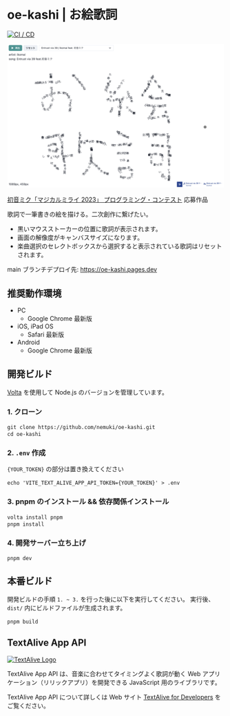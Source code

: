 # oe-kashi | お絵歌詞

[![CI / CD](https://github.com/nemuki/negi/actions/workflows/ci.yml/badge.svg)](https://github.com/nemuki/negi/actions/workflows/ci.yml)

![oe-kashi header image](./img/oe-kashi.jpg)

[初音ミク「マジカルミライ 2023」 プログラミング・コンテスト](https://magicalmirai.com/2023/procon/) 応募作品

歌詞で一筆書きの絵を描ける。二次創作に繋げたい。

- 黒いマウスストーカーの位置に歌詞が表示されます。
- 画面の解像度がキャンバスサイズになります。
- 楽曲選択のセレクトボックスから選択すると表示されている歌詞はリセットされます。

main ブランチデプロイ先: <https://oe-kashi.pages.dev>

## 推奨動作環境

- PC
  - Google Chrome 最新版
- iOS, iPad OS
  - Safari 最新版
- Android
  - Google Chrome 最新版

## 開発ビルド

[Volta](https://volta.sh/) を使用して Node.js のバージョンを管理しています。

### 1. クローン

```shell
git clone https://github.com/nemuki/oe-kashi.git
cd oe-kashi
```

### 2. `.env` 作成

`{YOUR_TOKEN}` の部分は置き換えてください

```shell
echo 'VITE_TEXT_ALIVE_APP_API_TOKEN={YOUR_TOKEN}' > .env
```

### 3. pnpm のインストール && 依存関係インストール

```shell
volta install pnpm
pnpm install
```

### 4. 開発サーバー立ち上げ

```shell
pnpm dev
```

## 本番ビルド

開発ビルドの手順 `1. ~ 3.` を行った後に以下を実行してください。 実行後、`dist/` 内にビルドファイルが生成されます。

```shell
pnpm build
```

## TextAlive App API

[![TextAlive Logo](https://i.gyazo.com/thumb/1000/5301e6f642d255c5cfff98e049b6d1f3-png.png)](https://textalive.jp/)

TextAlive App API は、音楽に合わせてタイミングよく歌詞が動く Web アプリケーション（リリックアプリ）を開発できる JavaScript 用のライブラリです。

TextAlive App API について詳しくは Web サイト [TextAlive for Developers](https://developer.textalive.jp/) をご覧ください。
